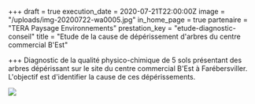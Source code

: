 +++
draft = true
execution_date = 2020-07-21T22:00:00Z
image = "/uploads/img-20200722-wa0005.jpg"
in_home_page = true
partenaire = "TERA Paysage Environnements"
prestation_key = "etude-diagnostic-conseil"
title = "Etude de la cause de dépérissement d'arbres du centre commercial B'Est"

+++
Diagnostic de la qualité physico-chimique de 5 sols présentant des arbres dépérissant sur le site du centre commercial B'Est à Farébersviller. L'objectif est d'identifier la cause de ces dépérissements.

![](/uploads/screenshot_20200722-115517_map-marker.jpg)